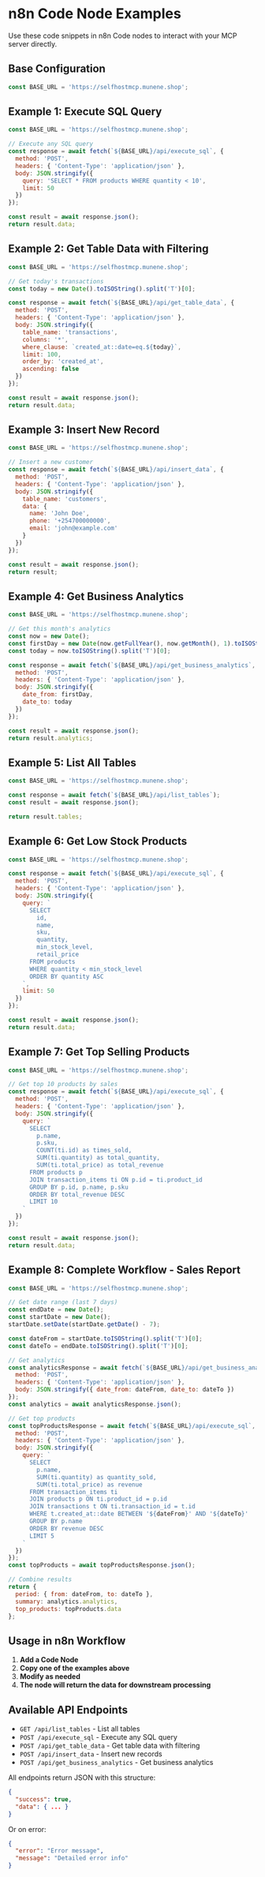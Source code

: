 # n8n Code Node Examples

Use these code snippets in n8n Code nodes to interact with your MCP server directly.

## Base Configuration

```javascript
const BASE_URL = 'https://selfhostmcp.munene.shop';
```

## Example 1: Execute SQL Query

```javascript
const BASE_URL = 'https://selfhostmcp.munene.shop';

// Execute any SQL query
const response = await fetch(`${BASE_URL}/api/execute_sql`, {
  method: 'POST',
  headers: { 'Content-Type': 'application/json' },
  body: JSON.stringify({
    query: 'SELECT * FROM products WHERE quantity < 10',
    limit: 50
  })
});

const result = await response.json();
return result.data;
```

## Example 2: Get Table Data with Filtering

```javascript
const BASE_URL = 'https://selfhostmcp.munene.shop';

// Get today's transactions
const today = new Date().toISOString().split('T')[0];

const response = await fetch(`${BASE_URL}/api/get_table_data`, {
  method: 'POST',
  headers: { 'Content-Type': 'application/json' },
  body: JSON.stringify({
    table_name: 'transactions',
    columns: '*',
    where_clause: `created_at::date=eq.${today}`,
    limit: 100,
    order_by: 'created_at',
    ascending: false
  })
});

const result = await response.json();
return result.data;
```

## Example 3: Insert New Record

```javascript
const BASE_URL = 'https://selfhostmcp.munene.shop';

// Insert a new customer
const response = await fetch(`${BASE_URL}/api/insert_data`, {
  method: 'POST',
  headers: { 'Content-Type': 'application/json' },
  body: JSON.stringify({
    table_name: 'customers',
    data: {
      name: 'John Doe',
      phone: '+254700000000',
      email: 'john@example.com'
    }
  })
});

const result = await response.json();
return result;
```

## Example 4: Get Business Analytics

```javascript
const BASE_URL = 'https://selfhostmcp.munene.shop';

// Get this month's analytics
const now = new Date();
const firstDay = new Date(now.getFullYear(), now.getMonth(), 1).toISOString().split('T')[0];
const today = now.toISOString().split('T')[0];

const response = await fetch(`${BASE_URL}/api/get_business_analytics`, {
  method: 'POST',
  headers: { 'Content-Type': 'application/json' },
  body: JSON.stringify({
    date_from: firstDay,
    date_to: today
  })
});

const result = await response.json();
return result.analytics;
```

## Example 5: List All Tables

```javascript
const BASE_URL = 'https://selfhostmcp.munene.shop';

const response = await fetch(`${BASE_URL}/api/list_tables`);
const result = await response.json();

return result.tables;
```

## Example 6: Get Low Stock Products

```javascript
const BASE_URL = 'https://selfhostmcp.munene.shop';

const response = await fetch(`${BASE_URL}/api/execute_sql`, {
  method: 'POST',
  headers: { 'Content-Type': 'application/json' },
  body: JSON.stringify({
    query: `
      SELECT 
        id,
        name,
        sku,
        quantity,
        min_stock_level,
        retail_price
      FROM products 
      WHERE quantity < min_stock_level 
      ORDER BY quantity ASC
    `,
    limit: 50
  })
});

const result = await response.json();
return result.data;
```

## Example 7: Get Top Selling Products

```javascript
const BASE_URL = 'https://selfhostmcp.munene.shop';

// Get top 10 products by sales
const response = await fetch(`${BASE_URL}/api/execute_sql`, {
  method: 'POST',
  headers: { 'Content-Type': 'application/json' },
  body: JSON.stringify({
    query: `
      SELECT 
        p.name,
        p.sku,
        COUNT(ti.id) as times_sold,
        SUM(ti.quantity) as total_quantity,
        SUM(ti.total_price) as total_revenue
      FROM products p
      JOIN transaction_items ti ON p.id = ti.product_id
      GROUP BY p.id, p.name, p.sku
      ORDER BY total_revenue DESC
      LIMIT 10
    `
  })
});

const result = await response.json();
return result.data;
```

## Example 8: Complete Workflow - Sales Report

```javascript
const BASE_URL = 'https://selfhostmcp.munene.shop';

// Get date range (last 7 days)
const endDate = new Date();
const startDate = new Date();
startDate.setDate(startDate.getDate() - 7);

const dateFrom = startDate.toISOString().split('T')[0];
const dateTo = endDate.toISOString().split('T')[0];

// Get analytics
const analyticsResponse = await fetch(`${BASE_URL}/api/get_business_analytics`, {
  method: 'POST',
  headers: { 'Content-Type': 'application/json' },
  body: JSON.stringify({ date_from: dateFrom, date_to: dateTo })
});
const analytics = await analyticsResponse.json();

// Get top products
const topProductsResponse = await fetch(`${BASE_URL}/api/execute_sql`, {
  method: 'POST',
  headers: { 'Content-Type': 'application/json' },
  body: JSON.stringify({
    query: `
      SELECT 
        p.name,
        SUM(ti.quantity) as quantity_sold,
        SUM(ti.total_price) as revenue
      FROM transaction_items ti
      JOIN products p ON ti.product_id = p.id
      JOIN transactions t ON ti.transaction_id = t.id
      WHERE t.created_at::date BETWEEN '${dateFrom}' AND '${dateTo}'
      GROUP BY p.name
      ORDER BY revenue DESC
      LIMIT 5
    `
  })
});
const topProducts = await topProductsResponse.json();

// Combine results
return {
  period: { from: dateFrom, to: dateTo },
  summary: analytics.analytics,
  top_products: topProducts.data
};
```

## Usage in n8n Workflow

1. **Add a Code Node**
2. **Copy one of the examples above**
3. **Modify as needed**
4. **The node will return the data for downstream processing**

## Available API Endpoints

- `GET /api/list_tables` - List all tables
- `POST /api/execute_sql` - Execute any SQL query
- `POST /api/get_table_data` - Get table data with filtering
- `POST /api/insert_data` - Insert new records
- `POST /api/get_business_analytics` - Get business analytics

All endpoints return JSON with this structure:
```json
{
  "success": true,
  "data": { ... }
}
```

Or on error:
```json
{
  "error": "Error message",
  "message": "Detailed error info"
}
```

